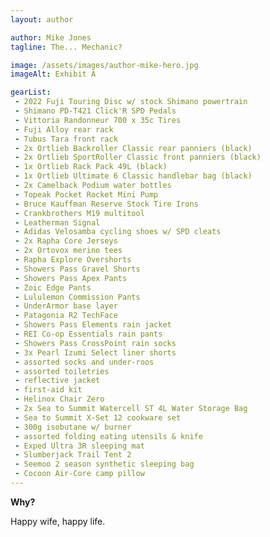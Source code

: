 ```yaml
---
layout: author

author: Mike Jones
tagline: The... Mechanic?

image: /assets/images/author-mike-hero.jpg
imageAlt: Exhibit A

gearList:
 - 2022 Fuji Touring Disc w/ stock Shimano powertrain
 - Shimano PD-T421 Click'R SPD Pedals
 - Vittoria Randonneur 700 x 35c Tires
 - Fuji Alloy rear rack
 - Tubus Tara front rack
 - 2x Ortlieb Backroller Classic rear panniers (black)
 - 2x Ortlieb SportRoller Classic front panniers (black)
 - 1x Ortlieb Rack Pack 49L (black)
 - 1x Ortlieb Ultimate 6 Classic handlebar bag (black)
 - 2x Camelback Podium water bottles
 - Topeak Pocket Rocket Mini Pump
 - Bruce Kauffman Reserve Stock Tire Irons
 - Crankbrothers M19 multitool
 - Leatherman Signal
 - Adidas Velosamba cycling shoes w/ SPD cleats
 - 2x Rapha Core Jerseys
 - 2x Ortovox merino tees
 - Rapha Explore Overshorts
 - Showers Pass Gravel Shorts
 - Showers Pass Apex Pants
 - Zoic Edge Pants
 - Lululemon Commission Pants
 - UnderArmor base layer
 - Patagonia R2 TechFace
 - Showers Pass Elements rain jacket
 - REI Co-op Essentials rain pants
 - Showers Pass CrossPoint rain socks
 - 3x Pearl Izumi Select liner shorts
 - assorted socks and under-roos
 - assorted toiletries
 - reflective jacket
 - first-aid kit
 - Helinox Chair Zero
 - 2x Sea to Summit Watercell ST 4L Water Storage Bag
 - Sea to Summit X-Set 12 cookware set
 - 300g isobutane w/ burner
 - assorted folding eating utensils & knife
 - Exped Ultra 3R sleeping mat
 - Slumberjack Trail Tent 2
 - Seemoo 2 season synthetic sleeping bag
 - Cocoon Air-Core camp pillow
---
```


__Why?__

Happy wife, happy life.
